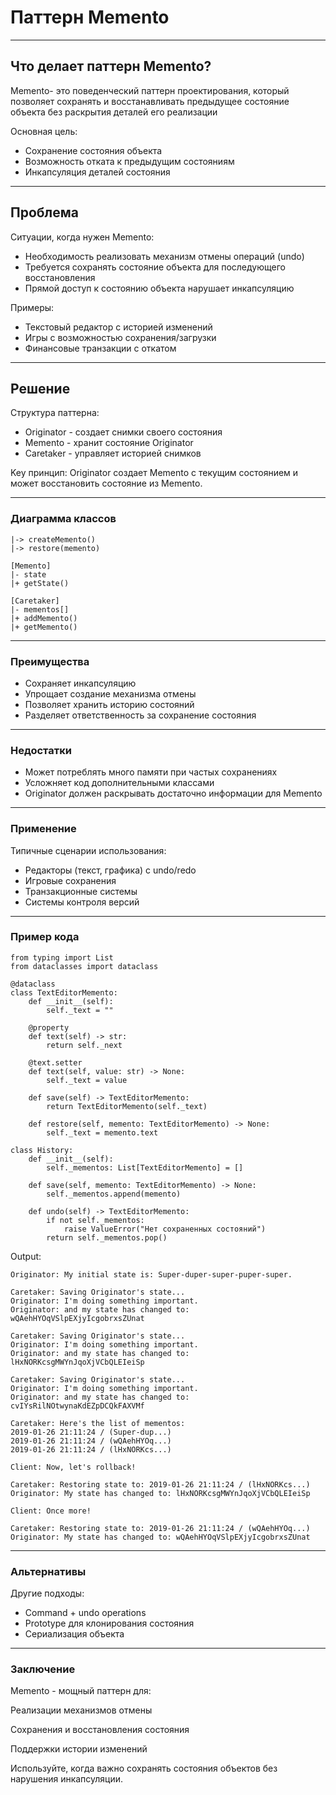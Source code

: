 # Паттерн Memento

---
## Что делает паттерн Memento?

Memento- это поведенческий паттерн проектирования, который позволяет сохранять и восстанавливать предыдущее состояние объекта без раскрытия деталей его реализации

Основная цель:
- Сохранение состояния объекта
- Возможность отката к предыдущим состояниям 
- Инкапсуляция деталей состояния

---
## Проблема
Ситуации, когда нужен Memento:
- Необходимость реализовать механизм отмены операций (undo)
- Требуется сохранять состояние объекта для последующего восстановления
- Прямой доступ к состоянию объекта нарушает инкапсуляцию

Примеры:
- Текстовый редактор с историей изменений
- Игры с возможностью сохранения/загрузки
- Финансовые транзакции с откатом

---
## Решение

Структура паттерна:
- Originator - создает снимки своего состояния
- Memento - хранит состояние Originator
- Caretaker - управляет историей снимков

Key принцип: Originator создает Memento с текущим состоянием и может восстановить состояние из Memento.

---
### Диаграмма классов

```[Originator]
|-> createMemento()
|-> restore(memento)

[Memento]
|- state
|+ getState()

[Caretaker]
|- mementos[]
|+ addMemento()
|+ getMemento()
```

---
### Преимущества

- Сохраняет инкапсуляцию
- Упрощает создание механизма отмены 
- Позволяет хранить историю состояний 
- Разделяет ответственность за сохранение состояния

---
### Недостатки

- Может потреблять много памяти при частых сохранениях
- Усложняет код дополнительными классами 
- Originator должен раскрывать достаточно информации для Memento

---
### Применение

Типичные сценарии использования:
- Редакторы (текст, графика) с undo/redo
- Игровые сохранения
- Транзакционные системы
- Системы контроля версий

---
### Пример кода
```
from typing import List
from dataclasses import dataclass

@dataclass
class TextEditorMemento:
    def __init__(self):
        self._text = ""
    
    @property
    def text(self) -> str:
        return self._next
    
    @text.setter
    def text(self, value: str) -> None:
        self._text = value
    
    def save(self) -> TextEditorMemento:
        return TextEditorMemento(self._text)
    
    def restore(self, memento: TextEditorMemento) -> None:
        self._text = memento.text

class History:
    def __init__(self):
        self._mementos: List[TextEditorMemento] = []
    
    def save(self, memento: TextEditorMemento) -> None:
        self._mementos.append(memento)
    
    def undo(self) -> TextEditorMemento:
        if not self._mementos:
            raise ValueError("Нет сохраненных состояний")
        return self._mementos.pop()
```
Output:
```
Originator: My initial state is: Super-duper-super-puper-super.

Caretaker: Saving Originator's state...
Originator: I'm doing something important.
Originator: and my state has changed to: wQAehHYOqVSlpEXjyIcgobrxsZUnat

Caretaker: Saving Originator's state...
Originator: I'm doing something important.
Originator: and my state has changed to: lHxNORKcsgMWYnJqoXjVCbQLEIeiSp

Caretaker: Saving Originator's state...
Originator: I'm doing something important.
Originator: and my state has changed to: cvIYsRilNOtwynaKdEZpDCQkFAXVMf

Caretaker: Here's the list of mementos:
2019-01-26 21:11:24 / (Super-dup...)
2019-01-26 21:11:24 / (wQAehHYOq...)
2019-01-26 21:11:24 / (lHxNORKcs...)

Client: Now, let's rollback!

Caretaker: Restoring state to: 2019-01-26 21:11:24 / (lHxNORKcs...)
Originator: My state has changed to: lHxNORKcsgMWYnJqoXjVCbQLEIeiSp

Client: Once more!

Caretaker: Restoring state to: 2019-01-26 21:11:24 / (wQAehHYOq...)
Originator: My state has changed to: wQAehHYOqVSlpEXjyIcgobrxsZUnat
```

---
### Альтернативы

Другие подходы:
- Command + undo operations
- Prototype для клонирования состояния
- Сериализация объекта

---
### Заключение

Memento - мощный паттерн для:

Реализации механизмов отмены

Сохранения и восстановления состояния

Поддержки истории изменений

Используйте, когда важно сохранять состояния объектов без нарушения инкапсуляции.

